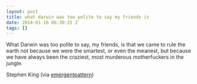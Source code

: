 ```yaml
---
layout: post
title: what darwin was too polite to say my friends is
date: 2014-01-16 06:30:25 Z
tags: []
---
```

What Darwin was too polite to say, my friends, is that we came to rule the earth not because we were the smartest, or even the meanest, but because we have always been the craziest, most murderous motherfuckers in the jungle.

Stephen King (via [emergentpattern](http://emergentpattern.tumblr.com/))

